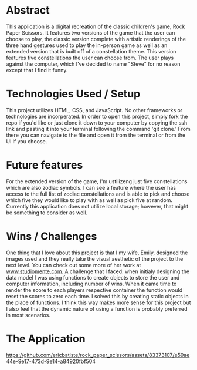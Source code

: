 # Abstract
This application is a digital recreation of the classic children's game, Rock Paper Scissors.  It features two versions of the game that the user can choose to play, the classic version complete with artistic renderings of the three hand gestures used to play the in-person game as well as an extended version that is built off of a constellation theme.  This version features five constellations the user can choose from.  The user plays against the computer, which I've decided to name "Steve" for no reason except that I find it funny.

# Technologies Used / Setup
This project utilizes HTML, CSS, and JavaScript.  No other frameworks or technologies are incorperated.  In order to open this project, simply fork the repo if you'd like or just clone it down to your computer by copying the ssh link and pasting it into your terminal following the command 'git clone.'  From there you can navigate to the file and open it from the terminal or from the UI if you choose.

# Future features
For the extended version of the game, I'm ustilizeng just five constellations which are also zodiac symbols. I can see a feature where the user has access to the full list of zodiac constellations and is able to pick and choose which five they would like to play with as well as pick five at random. Currently this application does not utilize local storage; however, that might be something to consider as well.

# Wins / Challenges
One thing that I love about this project is that I my wife, Emily, designed the images used and they really take the visual aesthetic of the project to the next level. You can check out some more of her work at www.studiomente.com.  A challenge that I faced: when initialy designing the data model I was using functions to create objects to store the user and computer information, including number of wins. When it came time to render the score to each players respective container the function would reset the scores to zero each time. I solved this by creating static objects in the place of functions. I think this way makes more sense for this project but I also feel that the dynamic nature of using a function is probably preferred in most scenarios.

# The Application
[](https://ericbatiste.github.io/rock_paper_scissors/)

https://github.com/ericbatiste/rock_paper_scissors/assets/83373107/e59ae44e-9e17-473d-9e14-a84920fbf504


